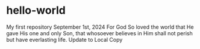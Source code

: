 # hello-world
My first repository
September 1st, 2024
For God So loved the world that He gave His one and only Son, that whosoever believes in Him shall not perish but have everlasting life. 
Update to Local Copy 